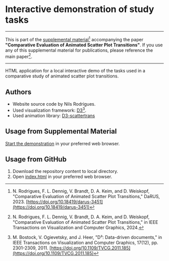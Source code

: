 ﻿# Interactive demonstration of study tasks

---

This is part of the [supplemental material](https://doi.org/10.18419/darus-3451)[^1] accompanying the paper **"Comparative Evaluation of Animated Scatter Plot Transitions"**.
If you use any of this supplemental material for publications, please reference the main paper[^2].

---

HTML application for a local interactive demo of the tasks used in a comparative study of animated scatter plot transitions.

## Authors
* Website source code by Nils Rodrigues.
* Used visualization framework: [D3](https://d3js.org/)[^3].
* Used animation library: [D3-scattertrans](https://github.com/NilsRodrigues/d3-scattertrans)

## Usage from Supplemental Material
[Start the demonstration](index.html) in your preferred web browser.

## Usage from GitHub

1. Download the repository content to local directory.
1. Open [index.html](index.html) in your preferred web browser.

[^1]: N\. Rodrigues, F. L. Dennig, V. Brandt, D. A. Keim, and D. Weiskopf, "Comparative Evaluation of Animated Scatter Plot Transitions," DaRUS, 2023. [https://doi.org/10.18419/darus-3451](https://doi.org/10.18419/darus-3451)
[^2]: N\. Rodrigues, F. L. Dennig, V. Brandt, D. A. Keim, and D. Weiskopf, "Comparative Evaluation of Animated Scatter Plot Transitions," in IEEE Transactions on Visualization and Computer Graphics, 2024.
[^3]: M\. Bostock, V. Ogievetsky, and J. Heer, "D³: Data-driven documents," in IEEE Transactions on Visualization and Computer Graphics, 17(12), pp. 2301-2309, 2011. [https://doi.org/10.1109/TVCG.2011.185](https://doi.org/10.1109/TVCG.2011.185)
